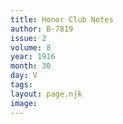 ```yaml
---
title: Honor Club Notes
author: B-7819
issue: 2
volume: 8
year: 1916
month: 30
day: V
tags:
layout: page.njk
image:
---
```




